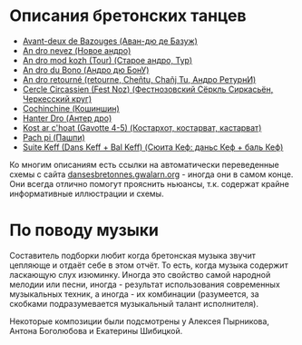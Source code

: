 Описания бретонских танцев
==========================

- [Avant-deux de Bazouges (Аван-дю де Базуж)](avant-deux-de-bazouges.md)
- [An dro nevez (Новое андро)](an-dro-nevez.md)
- [An dro mod kozh (Tour) (Старое андро, Тур)](tour-an-dro-mod-kozh.md)
- [An dro du Bono (Андро дю БонУ)](an-dro-du-bono.md)
- [An dro retourné (retourne, Cheñtu, Chañj Tu, Андро РетурнИ)](an-dro-retourne.md)
- [Cercle Circassien (Fest Noz) (Фестнозовский Сёркль Сиркасьён, Черкесский круг)](cercle-circassien.md)
- [Cochinchine (Кошиншин)](cochinchine.md)
- [Hanter Dro (Антер дро)](hanter-dro.md)
- [Kost ar c'hoat (Gavotte 4-5) (Костархот, костарват, кастарват)](kost-ar-c-hoat.md)
- [Pach pi (Пашпи)](pach-pi.md)
- [Suite Keff (Dans Keff + Bal Keff) (Сюита Кеф: даньс Кеф + баль Кеф)](suite-keff.md)

Ко многим описаниям есть ссылки на автоматически переведенные схемы с сайта [dansesbretonnes.gwalarn.org](http://dansesbretonnes.gwalarn.org) - иногда они в самом конце. Они всегда отлично помогут прояснить ньюансы, т.к. содержат крайне информативные иллюстрации и схемы.

По поводу музыки
================

Составитель подборки любит когда бретонская музыка звучит цепляюще и отдаёт себе в этом отчёт. То есть, когда музыка содержит ласкающую слух изюминку. Иногда это свойство самой народной мелодии или песни, иногда - результат использования современных музыкальных техник, а иногда - их комбинации (разумеется, за скобками подразумевается музыкальный талант исполнителя).

Некоторые композиции были подсмотрены у Алексея Пырникова, Антона Боголюбова и Екатерины Шибицкой.
